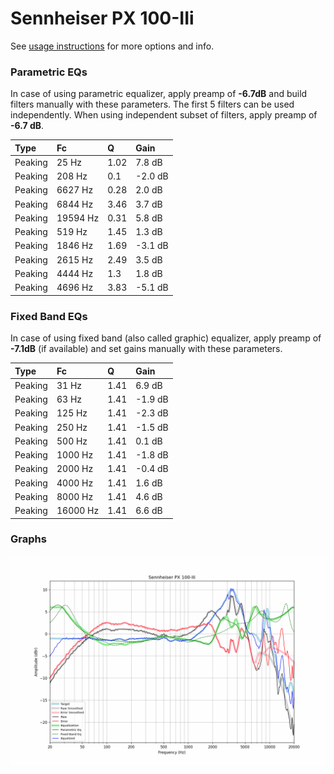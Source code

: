 # Sennheiser PX 100-IIi
See [usage instructions](https://github.com/jaakkopasanen/AutoEq#usage) for more options and info.

### Parametric EQs
In case of using parametric equalizer, apply preamp of **-6.7dB** and build filters manually
with these parameters. The first 5 filters can be used independently.
When using independent subset of filters, apply preamp of **-6.7 dB**.

| Type    | Fc       |    Q | Gain    |
|:--------|:---------|:-----|:--------|
| Peaking | 25 Hz    | 1.02 | 7.8 dB  |
| Peaking | 208 Hz   | 0.1  | -2.0 dB |
| Peaking | 6627 Hz  | 0.28 | 2.0 dB  |
| Peaking | 6844 Hz  | 3.46 | 3.7 dB  |
| Peaking | 19594 Hz | 0.31 | 5.8 dB  |
| Peaking | 519 Hz   | 1.45 | 1.3 dB  |
| Peaking | 1846 Hz  | 1.69 | -3.1 dB |
| Peaking | 2615 Hz  | 2.49 | 3.5 dB  |
| Peaking | 4444 Hz  | 1.3  | 1.8 dB  |
| Peaking | 4696 Hz  | 3.83 | -5.1 dB |

### Fixed Band EQs
In case of using fixed band (also called graphic) equalizer, apply preamp of **-7.1dB**
(if available) and set gains manually with these parameters.

| Type    | Fc       |    Q | Gain    |
|:--------|:---------|:-----|:--------|
| Peaking | 31 Hz    | 1.41 | 6.9 dB  |
| Peaking | 63 Hz    | 1.41 | -1.9 dB |
| Peaking | 125 Hz   | 1.41 | -2.3 dB |
| Peaking | 250 Hz   | 1.41 | -1.5 dB |
| Peaking | 500 Hz   | 1.41 | 0.1 dB  |
| Peaking | 1000 Hz  | 1.41 | -1.8 dB |
| Peaking | 2000 Hz  | 1.41 | -0.4 dB |
| Peaking | 4000 Hz  | 1.41 | 1.6 dB  |
| Peaking | 8000 Hz  | 1.41 | 4.6 dB  |
| Peaking | 16000 Hz | 1.41 | 6.6 dB  |

### Graphs
![](./Sennheiser%20PX%20100-IIi.png)